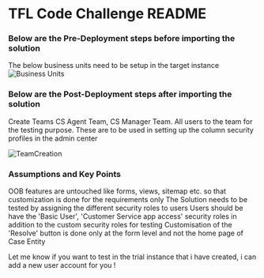 # TFL Code Challenge README

### Below are the Pre-Deployment steps before importing the solution
The below business units need to be setup in the target instance
![Business Units](https://github.com/venkatreddysangita/venkatpublicrepo/assets/145289091/e14bbceb-747f-475d-9489-fa8bb71225af)



### Below are the Post-Deployment steps after importing the solution
Create Teams CS Agent Team, CS Manager Team. All users to the team for the testing purpose. These are to be used in setting up the column security profiles in the admin center

![TeamCreation](https://github.com/venkatreddysangita/venkatpublicrepo/assets/145289091/15a3f479-5c7a-49c6-b650-7dd61d1778c6)



### Assumptions and Key Points
OOB features are untouched like forms, views, sitemap etc. so that customization is done for the requirements only
The Solution needs to be tested by assigning the different security roles to users
Users should be have the 'Basic User', 'Customer Service app access' security roles in addition to the custom security roles for testing
Customisation of the 'Resolve' button is done only at the form level and not the home page of Case Entity

Let me know if you want to test in the trial instance that i have created, i can add a new user account for you !
